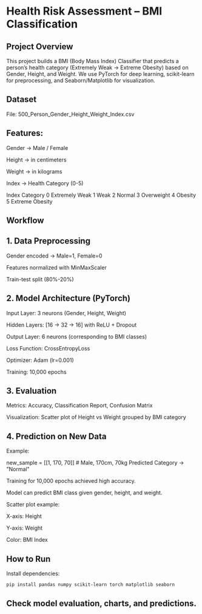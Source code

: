 # Health Risk Assessment – BMI Classification
## Project Overview

This project builds a BMI (Body Mass Index) Classifier that predicts a person’s health category (Extremely Weak → Extreme Obesity) based on Gender, Height, and Weight.
We use PyTorch for deep learning, scikit-learn for preprocessing, and Seaborn/Matplotlib for visualization.

## Dataset

File: 500_Person_Gender_Height_Weight_Index.csv

## Features:

Gender → Male / Female

Height → in centimeters

Weight → in kilograms

Index → Health Category (0-5)

Index	Category
0	Extremely Weak
1	Weak
2	Normal
3	Overweight
4	Obesity
5	Extreme Obesity
## Workflow
## 1. Data Preprocessing

Gender encoded → Male=1, Female=0

Features normalized with MinMaxScaler

Train-test split (80%-20%)

## 2. Model Architecture (PyTorch)

Input Layer: 3 neurons (Gender, Height, Weight)

Hidden Layers: [16 → 32 → 16] with ReLU + Dropout

Output Layer: 6 neurons (corresponding to BMI classes)

Loss Function: CrossEntropyLoss

Optimizer: Adam (lr=0.001)

Training: 10,000 epochs

## 3. Evaluation

Metrics: Accuracy, Classification Report, Confusion Matrix

Visualization: Scatter plot of Height vs Weight grouped by BMI category

## 4. Prediction on New Data

Example:

new_sample = [[1, 170, 70]]  # Male, 170cm, 70kg
Predicted Category → "Normal"


Training for 10,000 epochs achieved high accuracy.

Model can predict BMI class given gender, height, and weight.

Scatter plot example:

X-axis: Height

Y-axis: Weight

Color: BMI Index

## How to Run

Install dependencies:

```bash
pip install pandas numpy scikit-learn torch matplotlib seaborn
```






## Check model evaluation, charts, and predictions.
